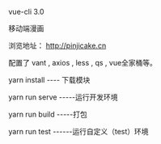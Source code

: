 vue-cli 3.0 

移动端漫画

浏览地址： http://pinjicake.cn

配置了 vant , axios , less , qs , vue全家桶等。

yarn install ---- 下载模块

yarn run serve -----运行开发环境

yarn run build -----打包

yarn run test ------运行自定义（test）环境

